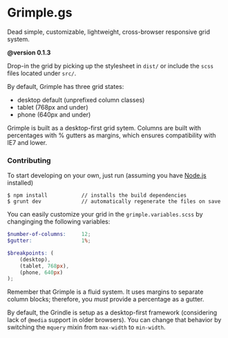 Grimple.gs
===

Dead simple, customizable, lightweight, cross-browser responsive grid system.

**@version 0.1.3**

Drop-in the grid by picking up the stylesheet in `dist/` or include the `scss` files located under `src/`.

By default, Grimple has three grid states:

- desktop default (unprefixed column classes)
- tablet (768px and under)
- phone (640px and under)

Grimple is built as a desktop-first grid sytem. Columns are built with percentages with % gutters as margins, which ensures compatibility with IE7 and lower.

### Contributing

To start developing on your own, just run (assuming you have [Node.js](https://nodejs.org/) installed)

```
$ npm install           // installs the build dependencies
$ grunt dev             // automatically regenerate the files on save
```

You can easily customize your grid in the `grimple.variables.scss` by changinging the following variables:

```scss
$number-of-columns:     12;
$gutter:                1%;

$breakpoints: (
	(desktop),
	(tablet, 768px),
	(phone, 640px)
);
```

Remember that Grimple is a fluid system. It uses margins to separate column blocks; therefore, you _must_ provide a percentage as a gutter.

By default, the Grindle is setup as a desktop-first framework (considering lack of `@media` support in older browsers). You can change that behavior by switching the `mquery` mixin from `max-width` to `min-width`.